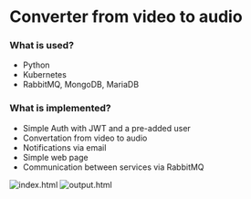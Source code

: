 # Converter from video to audio

### What is used?
- Python
- Kubernetes
- RabbitMQ, MongoDB, MariaDB

### What is implemented?
- Simple Auth with JWT and a pre-added user
- Convertation from video to audio
- Notifications via email
- Simple web page
- Communication between services via RabbitMQ

![index.html](https://i.postimg.cc/MvXGg5bk/Screenshot-2024-03-25-041412.png)
![output.html](https://i.postimg.cc/2bm6JfTT/Screenshot-2024-03-25-041336.png)

